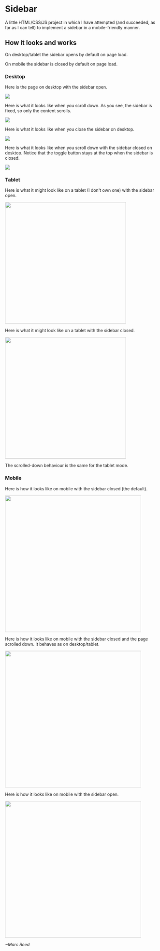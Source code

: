 # Sidebar

A little HTML/CSS/JS project in which I have attempted (and succeeded, as far as I can tell) to implement a sidebar in a mobile-friendly manner.

## How it looks and works

On desktop/tablet the sidebar opens by default on page load.

On mobile the sidebar is closed by default on page load.

### Desktop

Here is the page on desktop with the sidebar open.

![](desktop_open.png "")

Here is what it looks like when you scroll down. As you see, the sidebar is fixed, so only the content scrolls.

![](desktop_open_scrolled_down.png "")

Here is what it looks like when you close the sidebar on desktop.

![](desktop_closed.png "")

Here is what it looks like when you scroll down with the sidebar closed on desktop. Notice that the toggle button stays at the top when the sidebar is closed.

![](desktop_closed_scrolled_down.png "")

### Tablet

Here is what it might look like on a tablet (I don't own one) with the sidebar open.

<img src="tablet_open.png" height="400">

Here is what it might look like on a tablet with the sidebar closed.

<img src="tablet_closed.png" height="400">

The scrolled-down behaviour is the same for the tablet mode.

### Mobile

Here is how it looks like on mobile with the sidebar closed (the default).

<img src="mobile_closed.jpeg" height="450">

Here is how it looks like on mobile with the sidebar closed and the page scrolled down. It behaves as on desktop/tablet.

<img src="mobile_closed_scrolled_down.jpeg" height="450">

Here is how it looks like on mobile with the sidebar open.

<img src="mobile_open.jpeg" height="450">

*~Marc Reed*